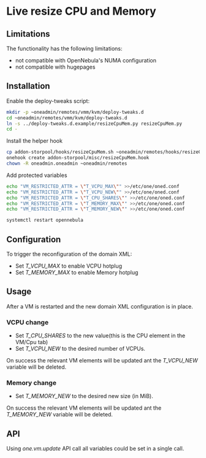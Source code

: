 # Live resize CPU and Memory


## Limitations

The functionality has the following limitations:

* not compatible with OpenNebula's NUMA configuration
* not compatible with hugepages

## Installation

Enable the deploy-tweaks script:

```bash
mkdir -p ~oneadmin/remotes/vmm/kvm/deploy-tweaks.d
cd ~oneadmin/remotes/vmm/kvm/deploy-tweaks.d
ln -s ../deploy-tweaks.d.example/resizeCpuMem.py resizeCpuMem.py
cd -
```

Install the helper hook

```bash
cp addon-storpool/hooks/resizeCpuMem.sh ~oneadmin/remotes/hooks/resizeCpuMem.sh
onehook create addon-storpool/misc/resizeCpuMem.hook
chown -R oneadmin.oneadmin ~oneadmin/remotes
```

Add protected variables 

```bash
echo "VM_RESTRICTED_ATTR = \"T_VCPU_MAX\"" >>/etc/one/oned.conf
echo "VM_RESTRICTED_ATTR = \"T_VCPU_NEW\"" >>/etc/one/oned.conf
echo "VM_RESTRICTED_ATTR = \"T_CPU_SHARES\"" >>/etc/one/oned.conf
echo "VM_RESTRICTED_ATTR = \"T_MEMORY_MAX\"" >>/etc/one/oned.conf
echo "VM_RESTRICTED_ATTR = \"T_MEMORY_NEW\"" >>/etc/one/oned.conf

systemctl restart opennebula
```

## Configuration


To trigger the reconfiguration of the domain XML:

* Set *T_VCPU_MAX* to enable VCPU hotplug
* Set *T_MEMORY_MAX* to enable Memory hotplug 


## Usage

After a VM is restarted and the new domain XML configuration is in place.

### VCPU change

* Set *T_CPU_SHARES* to the new value(this is the CPU element in the VM/Cpu tab)
* Set *T_VCPU_NEW* to the desired number of VCPUs.

On success the relevant VM elements will be updated ant the *T_VCPU_NEW* variable will be deleted.

### Memory change

* Set *T_MEMORY_NEW* to the desired new size (in MiB).

On success the relevant VM elements will be updated ant the *T_MEMORY_NEW* variable will be deleted.

## API

Using *one.vm.update* API call all variables could be set in a single call.


